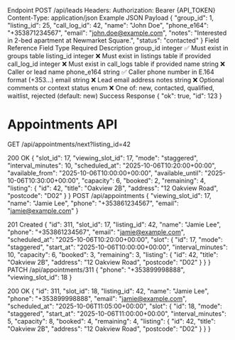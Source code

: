 Endpoint
POST /api/leads
Headers:
  Authorization: Bearer {API_TOKEN}
  Content-Type: application/json
Example JSON Payload
{
  "group_id": 1,
  "listing_id": 25,
  "call_log_id": 42,
  "name": "John Doe",
  "phone_e164": "+353871234567",
  "email": "john.doe@example.com",
  "notes": "Interested in 2-bed apartment at Newmarket Square.",
  "status": "contacted"
}
Field Reference
Field	Type	Required	Description
group_id	integer	✅	Must exist in groups table
listing_id	integer	❌	Must exist in listings table if provided
call_log_id	integer	❌	Must exist in call_logs table if provided
name	string	❌	Caller or lead name
phone_e164	string	✅	Caller phone number in E.164 format (+353...)
email	string	❌	Lead email address
notes	string	❌	Optional comments or context
status	enum	❌	One of: new, contacted, qualified, waitlist, rejected (default: new)
Success Response
{
  "ok": true,
  "id": 123
}



# Appointments API

GET /api/appointments/next?listing_id=42

200 OK
{
  "slot_id": 17,
  "viewing_slot_id": 17,
  "mode": "staggered",
  "interval_minutes": 10,
  "scheduled_at": "2025-10-06T10:20:00+00:00",
  "available_from": "2025-10-06T10:00:00+00:00",
  "available_until": "2025-10-06T10:30:00+00:00",
  "capacity": 6,
  "booked": 2,
  "remaining": 4,
  "listing": {
    "id": 42,
    "title": "Oakview 2B",
    "address": "12 Oakview Road",
    "postcode": "D02"
  }
}
POST /api/appointments
{
  "viewing_slot_id": 17,
  "name": "Jamie Lee",
  "phone": "+353861234567",
  "email": "jamie@example.com"
}

201 Created
{
  "id": 311,
  "slot_id": 17,
  "listing_id": 42,
  "name": "Jamie Lee",
  "phone": "+353861234567",
  "email": "jamie@example.com",
  "scheduled_at": "2025-10-06T10:20:00+00:00",
  "slot": {
    "id": 17,
    "mode": "staggered",
    "start_at": "2025-10-06T10:00:00+00:00",
    "interval_minutes": 10,
    "capacity": 6,
    "booked": 3,
    "remaining": 3,
    "listing": {
      "id": 42,
      "title": "Oakview 2B",
      "address": "12 Oakview Road",
      "postcode": "D02"
    }
  }
}
PATCH /api/appointments/311
{
  "phone": "+353899998888",
  "viewing_slot_id": 18
}

200 OK
{
  "id": 311,
  "slot_id": 18,
  "listing_id": 42,
  "name": "Jamie Lee",
  "phone": "+353899998888",
  "email": "jamie@example.com",
  "scheduled_at": "2025-10-06T11:05:00+00:00",
  "slot": {
    "id": 18,
    "mode": "staggered",
    "start_at": "2025-10-06T11:00:00+00:00",
    "interval_minutes": 5,
    "capacity": 8,
    "booked": 4,
    "remaining": 4,
    "listing": {
      "id": 42,
      "title": "Oakview 2B",
      "address": "12 Oakview Road",
      "postcode": "D02"
    }
  }
}